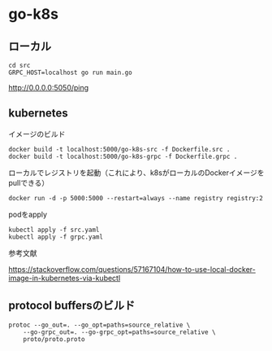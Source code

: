 # go-k8s

## ローカル

```
cd src
GRPC_HOST=localhost go run main.go
```

http://0.0.0.0:5050/ping

## kubernetes

イメージのビルド

```
docker build -t localhost:5000/go-k8s-src -f Dockerfile.src .
docker build -t localhost:5000/go-k8s-grpc -f Dockerfile.grpc .
```

ローカルでレジストリを起動（これにより、k8sがローカルのDockerイメージをpullできる）

```
docker run -d -p 5000:5000 --restart=always --name registry registry:2
```

podをapply

```
kubectl apply -f src.yaml
kubectl apply -f grpc.yaml
```


参考文献

https://stackoverflow.com/questions/57167104/how-to-use-local-docker-image-in-kubernetes-via-kubectl

## protocol buffersのビルド

```
protoc --go_out=. --go_opt=paths=source_relative \
    --go-grpc_out=. --go-grpc_opt=paths=source_relative \
    proto/proto.proto
```
